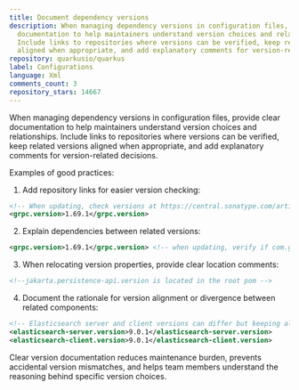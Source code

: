 ```yaml
---
title: Document dependency versions
description: When managing dependency versions in configuration files, provide clear
  documentation to help maintainers understand version choices and relationships.
  Include links to repositories where versions can be verified, keep related versions
  aligned when appropriate, and add explanatory comments for version-related decisions.
repository: quarkusio/quarkus
label: Configurations
language: Xml
comments_count: 3
repository_stars: 14667
---
```


When managing dependency versions in configuration files, provide clear documentation to help maintainers understand version choices and relationships. Include links to repositories where versions can be verified, keep related versions aligned when appropriate, and add explanatory comments for version-related decisions.

Examples of good practices:

1. Add repository links for easier version checking:
```xml
<!-- When updating, check versions at https://central.sonatype.com/artifact/io.grpc/grpc-core -->
<grpc.version>1.69.1</grpc.version> 
```

2. Explain dependencies between related versions:
```xml
<grpc.version>1.69.1</grpc.version> <!-- when updating, verify if com.google.auth and perfmark.version should not be updated too -->
```

3. When relocating version properties, provide clear location comments:
```xml
<!--jakarta.persistence-api.version is located in the root pom -->
```

4. Document the rationale for version alignment or divergence between related components:
```xml
<!-- Elasticsearch server and client versions can differ but keeping aligned to latest micro is preferred -->
<elasticsearch-server.version>9.0.1</elasticsearch-server.version>
<elasticsearch-client.version>9.0.1</elasticsearch-client.version>
```

Clear version documentation reduces maintenance burden, prevents accidental version mismatches, and helps team members understand the reasoning behind specific version choices.